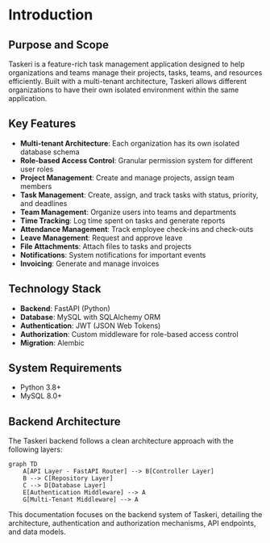 # Introduction

## Purpose and Scope

Taskeri is a feature-rich task management application designed to help organizations and teams manage their projects, tasks, teams, and resources efficiently. Built with a multi-tenant architecture, Taskeri allows different organizations to have their own isolated environment within the same application.

## Key Features

- **Multi-tenant Architecture**: Each organization has its own isolated database schema
- **Role-based Access Control**: Granular permission system for different user roles
- **Project Management**: Create and manage projects, assign team members
- **Task Management**: Create, assign, and track tasks with status, priority, and deadlines
- **Team Management**: Organize users into teams and departments
- **Time Tracking**: Log time spent on tasks and generate reports
- **Attendance Management**: Track employee check-ins and check-outs
- **Leave Management**: Request and approve leave
- **File Attachments**: Attach files to tasks and projects
- **Notifications**: System notifications for important events
- **Invoicing**: Generate and manage invoices

## Technology Stack

- **Backend**: FastAPI (Python)
- **Database**: MySQL with SQLAlchemy ORM
- **Authentication**: JWT (JSON Web Tokens)
- **Authorization**: Custom middleware for role-based access control
- **Migration**: Alembic

## System Requirements

- Python 3.8+
- MySQL 8.0+

## Backend Architecture

The Taskeri backend follows a clean architecture approach with the following layers:

```mermaid
graph TD
    A[API Layer - FastAPI Router] --> B[Controller Layer]
    B --> C[Repository Layer]
    C --> D[Database Layer]
    E[Authentication Middleware] --> A
    G[Multi-Tenant Middleware] --> A
```

This documentation focuses on the backend system of Taskeri, detailing the architecture, authentication and authorization mechanisms, API endpoints, and data models.